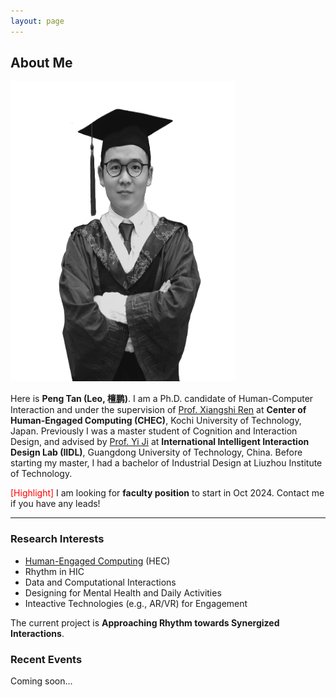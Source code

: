 ```yaml
---
layout: page
---
```


## About Me

<img src="tanpeng1.jpg" class="floatpic" width="360" height="480">

Here is **Peng Tan (Leo, 檀鹏)**. I am a Ph.D. candidate of Human-Computer Interaction and under the supervision of [Prof. Xiangshi Ren](https://xiangshiren.com/) at **Center of Human-Engaged Computing (CHEC)**, Kochi University of Technology, Japan. Previously I was a master student of Cognition and Interaction Design, and advised by [Prof. Yi Ji](https://yssjxy.gdut.edu.cn/info/1377/3900.htm) at **International Intelligent Interaction Design Lab (IIDL)**, Guangdong University of Technology, China. Before starting my master, I had a bachelor of Industrial Design at Liuzhou Institute of Technology.

<font color='red'>[Highlight]</font> I am looking for <Strong>faculty position</Strong> to start in Oct 2024. Contact me if you have any leads!

---

### Research Interests

- [Human-Engaged Computing](https://link.springer.com/article/10.1007/s42486-019-00007-0/) (HEC)
- Rhythm in HIC
- Data and Computational Interactions
- Designing for Mental Health and Daily Activities
- Inteactive Technologies (e.g., AR/VR) for Engagement

The current project is **Approaching Rhythm towards Synergized Interactions**.


### Recent Events

Coming soon...
